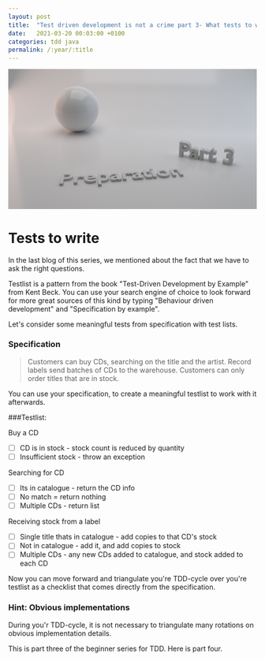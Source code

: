 ```yaml
---
layout: post
title:  "Test driven development is not a crime part 3- What tests to write"
date:   2021-03-20 00:03:00 +0100
categories: tdd java
permalink: /:year/:title
---
```


![preparation of unit tests](../images/TDD3-preparation-of-unit-tests.png)

# Tests to write

In the last blog of this series, we mentioned about the fact that we have to ask the right questions.

Testlist is a pattern from the book "Test-Driven Development by Example" from Kent Beck.
You can use your search engine of choice to look forward for more great sources of this kind by typing 
"Behaviour driven development" and "Specification by example".

Let's consider some meaningful tests from specification with test lists.

### Specification
>Customers can buy CDs, searching on the title and the artist.
Record labels send batches of CDs to the warehouse.
Customers can only order titles that are in stock.

You can use your specification, to create a meaningful testlist to work with it afterwards.

###Testlist:

Buy a CD
- [ ] CD is in stock - stock count is reduced by quantity
- [ ] Insufficient stock - throw an exception

Searching for CD
- [ ] Its in catalogue - return the CD info
- [ ] No match = return nothing
- [ ] Multiple CDs - return list

Receiving stock from a label
- [ ] Single title thats in catalogue - add copies to that CD's stock
- [ ] Not in catalogue - add it, and add copies to stock
- [ ] Multiple CDs - any new CDs added to catalogue, and stock added to each CD

Now you can move forward and triangulate you're TDD-cycle over 
you're testlist as a checklist that comes directly from the specification.

### Hint: Obvious implementations 
During you'r TDD-cycle, it is not necessary to triangulate many rotations on obvious implementation details.

This is part three of the beginner series for TDD. Here is part four.